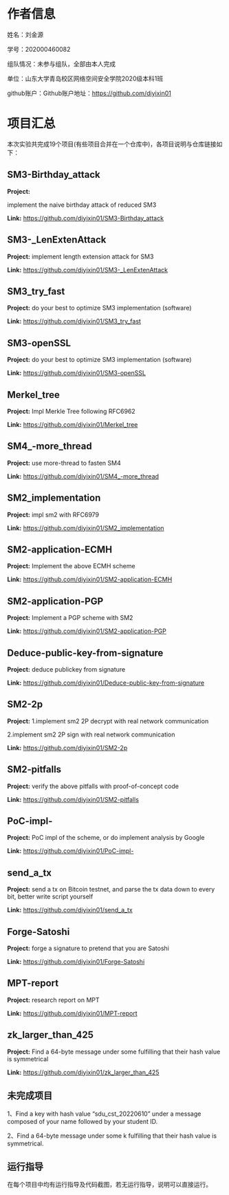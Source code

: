 # 作者信息

姓名：刘金源

学号：202000460082

组队情况：未参与组队，全部由本人完成

单位：山东大学青岛校区网络空间安全学院2020级本科1班

github账户：Github账户地址：https://github.com/diyixin01


# 项目汇总
本次实验共完成19个项目(有些项目合并在一个仓库中)，各项目说明与仓库链接如下：

## SM3-Birthday_attack

__Project:__

implement the naive birthday attack of reduced SM3


__Link:__ https://github.com/diyixin01/SM3-Birthday_attack

## SM3-_LenExtenAttack

__Project:__ implement length extension attack for SM3

__Link:__ https://github.com/diyixin01/SM3-_LenExtenAttack

## SM3_try_fast

__Project:__ do your best to optimize SM3 implementation (software)

__Link:__ https://github.com/diyixin01/SM3_try_fast


## SM3-openSSL

__Project:__ do your best to optimize SM3 implementation (software)

__Link:__ https://github.com/diyixin01/SM3-openSSL



## Merkel_tree

__Project:__ Impl Merkle Tree following RFC6962

__Link:__ https://github.com/diyixin01/Merkel_tree

## SM4_-more_thread

__Project:__ use more-thread to fasten SM4

__Link:__ https://github.com/diyixin01/SM4_-more_thread

## SM2_implementation

__Project:__ impl sm2 with RFC6979

__Link:__ https://github.com/diyixin01/SM2_implementation

## SM2-application-ECMH

__Project:__ Implement the above ECMH scheme

__Link:__ https://github.com/diyixin01/SM2-application-ECMH

## SM2-application-PGP

__Project:__ Implement a PGP scheme with SM2

__Link:__ https://github.com/diyixin01/SM2-application-PGP

## Deduce-public-key-from-signature

__Project:__ deduce publickey from signature

__Link:__ https://github.com/diyixin01/Deduce-public-key-from-signature

## SM2-2p

__Project:__ 
1.implement sm2 2P decrypt with real network communication

2.implement sm2 2P sign with real network communication

__Link:__ https://github.com/diyixin01/SM2-2p

## SM2-pitfalls

__Project:__ verify the above pitfalls with proof-of-concept code

__Link:__ https://github.com/diyixin01/SM2-pitfalls

## PoC-impl-

__Project:__ PoC impl of the scheme, or do implement analysis by Google

__Link:__ https://github.com/diyixin01/PoC-impl-

## send_a_tx

__Project:__ send a tx on Bitcoin testnet, and parse the tx data down to every bit, better write script yourself

__Link:__ https://github.com/diyixin01/send_a_tx

## Forge-Satoshi

__Project:__ forge a signature to pretend that you are Satoshi

__Link:__ https://github.com/diyixin01/Forge-Satoshi
## MPT-report


__Project:__ research report on MPT

__Link:__ https://github.com/diyixin01/MPT-report



## zk_larger_than_425


__Project:__ Find a 64-byte message under some  fulfilling that their hash value is symmetrical

__Link:__ https://github.com/diyixin01/zk_larger_than_425

## 

## 未完成项目
1、Find a key with hash value “sdu_cst_20220610” under a message composed of your name followed by your student ID. 

2、Find a 64-byte message under some k fulfilling that their hash value is symmetrical.

## 运行指导
在每个项目中均有运行指导及代码截图，若无运行指导，说明可以直接运行。
